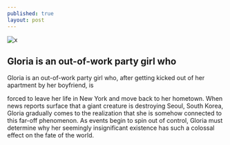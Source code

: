 ```yaml
---
published: true
layout: post
---
```

![x]({{site.baseurl}}/1.jpg)

## Gloria is an out-of-work party girl who

Gloria is an out-of-work party girl who, after getting kicked out of her apartment by her boyfriend, is

forced to leave her life in New York and move back to her hometown. When news reports surface that a giant creature is destroying Seoul, South Korea, Gloria gradually comes to the realization that she is somehow connected to this far-off phenomenon. As events begin to spin out of control, Gloria must determine why her seemingly insignificant existence has such a colossal effect on the fate of the world.

